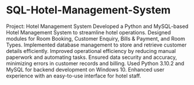 # SQL-Hotel-Management-System
Project: Hotel Management System
Developed a Python and MySQL-based Hotel Management System to streamline hotel operations.
Designed modules for Room Booking, Customer Enquiry, Bills & Payment, and Room Types.
Implemented database management to store and retrieve customer details efficiently.
Improved operational efficiency by reducing manual paperwork and automating tasks.
Ensured data security and accuracy, minimizing errors in customer records and billing.
Used Python 3.10.2 and MySQL for backend development on Windows 10.
Enhanced user experience with an easy-to-use interface for hotel staff.
